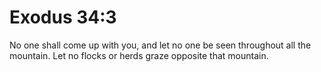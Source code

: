 # Exodus 34:3

No one shall come up with you, and let no one be seen throughout all the mountain. Let no flocks or herds graze opposite that mountain.
